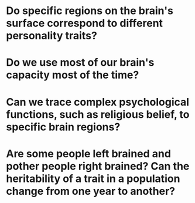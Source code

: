 # Do specific regions on the brain's surface correspond to different personality traits?

# Do we use most of our brain's capacity most of the time?

# Can we trace complex psychological functions, such as religious belief, to specific brain regions?

# Are some people left brained and pother people right brained? Can the heritability of a trait in a population change from one year to another?
